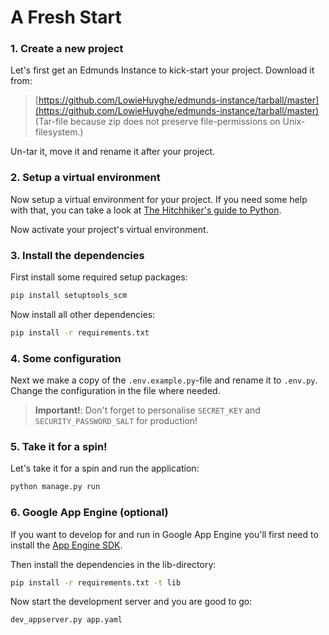 
# A Fresh Start

### 1. Create a new project

Let's first get an Edmunds Instance to kick-start your
project. Download it from:
> [https://github.com/LowieHuyghe/edmunds-instance/tarball/master](https://github.com/LowieHuyghe/edmunds-instance/tarball/master)  
> (Tar-file because zip does not preserve file-permissions on Unix-filesystem.)

Un-tar it, move it and rename it after your project.

### 2. Setup a virtual environment

Now setup a virtual environment for your project. If you
need some help with that, you can take a look at
[The Hitchhiker's guide to Python](http://docs.python-guide.org/en/latest/dev/virtualenvs/).

Now activate your project's virtual environment.

### 3. Install the dependencies

First install some required setup packages:
```bash
pip install setuptools_scm
``` 

Now install all other dependencies:
```bash
pip install -r requirements.txt
```

### 4. Some configuration

Next we make a copy of the `.env.example.py`-file and rename it to `.env.py`.
Change the configuration in the file where needed.

> **Important!**: Don't forget to personalise `SECRET_KEY` and `SECURITY_PASSWORD_SALT`
for production!

### 5. Take it for a spin!

Let's take it for a spin and run the application:
```bash
python manage.py run
```

### 6. Google App Engine (optional)

If you want to develop for and run in Google App Engine
you'll first need to install the [App Engine SDK](https://cloud.google.com/appengine/docs/standard/python/download).

Then install the dependencies in the lib-directory:
```bash
pip install -r requirements.txt -t lib
```

Now start the development server and you are good to go:
```bash
dev_appserver.py app.yaml
```
